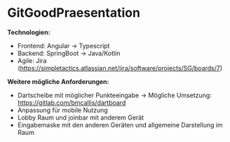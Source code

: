 # GitGoodPraesentation

**Technologien:**
- Frontend: Angular -> Typescript
- Backend: SpringBoot -> Java/Kotlin
- Agile: Jira (https://simpletactics.atlassian.net/jira/software/projects/SG/boards/7)


**Weitere mögliche Anforderungen:**
- Dartscheibe mit möglicher Punkteeingabe -> Mögliche Umsetzung: https://gitlab.com/bmcallis/dartboard
- Anpassung für mobile Nutzung
- Lobby Raum und joinbar mit anderem Gerät
- Eingabemaske mit den anderen Geräten und allgemeine Darstellung im Raum
